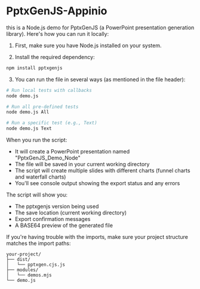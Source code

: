 # PptxGenJS-Appinio

this is a Node.js demo for PptxGenJS (a PowerPoint presentation generation library). Here's how you can run it locally:

1. First, make sure you have Node.js installed on your system.

2. Install the required dependency:
```bash
npm install pptxgenjs
```

3. You can run the file in several ways (as mentioned in the file header):
```bash
# Run local tests with callbacks
node demo.js

# Run all pre-defined tests
node demo.js All

# Run a specific test (e.g., Text)
node demo.js Text
```

When you run the script:
- It will create a PowerPoint presentation named "PptxGenJS_Demo_Node"
- The file will be saved in your current working directory
- The script will create multiple slides with different charts (funnel charts and waterfall charts)
- You'll see console output showing the export status and any errors

The script will show you:
- The pptxgenjs version being used
- The save location (current working directory)
- Export confirmation messages
- A BASE64 preview of the generated file

If you're having trouble with the imports, make sure your project structure matches the import paths:
```
your-project/
├── dist/
│   └── pptxgen.cjs.js
├── modules/
│   └── demos.mjs
└── demo.js
```